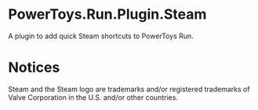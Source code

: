 # PowerToys.Run.Plugin.Steam
A plugin to add quick Steam shortcuts to PowerToys Run.

# Notices

Steam and the Steam logo are trademarks and/or registered trademarks of Valve Corporation in the U.S. and/or other countries.
